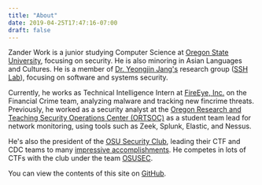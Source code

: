 ```yaml
---
title: "About"
date: 2019-04-25T17:47:16-07:00
draft: false
---
```


Zander Work is a junior studying Computer Science at [Oregon State University](https://www.oregonstate.edu/), focusing on security. He is also minoring in Asian Languages and Cultures. He is a member of [Dr. Yeongjin Jang's](https://www.unexploitable.systems/) research group ([SSH Lab](https://ssh.unexploitable.systems/)), focusing on software and systems security.

Currently, he works as Technical Intelligence Intern at [FireEye, Inc.](https://www.fireeye.com) on the Financial Crime team, analyzing malware and tracking new fincrime threats. Previously, he worked as a security analyst at the [Oregon Research and Teaching Security Operations Center (ORTSOC)](https://ortsoc.oregonstate.edu/) as a student team lead for network monitoring, using tools such as Zeek, Splunk, Elastic, and Nessus.

He's also the president of the [OSU Security Club](https://www.osusec.org/), leading their CTF and CDC teams to many [impressive accomplishments](https://www.osusec.org/accomplishments/). He competes in lots of CTFs with the club under the team [OSUSEC](https://ctftime.org/team/12858). 

You can view the contents of this site on [GitHub](https://github.com/captainGeech42/zanderwork.com).
